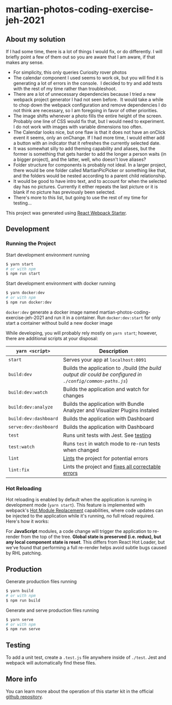 # martian-photos-coding-exercise-jeh-2021

## About my solution
If I had some time, there is a lot of things I would fix, or do differently. I will briefly point a few of them out so you are aware that I am aware, if that makes any sense.
- For simplicity, this only queries Curiosity rover photos
- The calendar component I used seems to work ok, but you will find it is generating a lot of errors in the console.  I decided to try and add tests with the rest of my time rather than troubleshoot.
- There are a lot of unnecessary dependencies because I tried a new webpack project generator I had not seen before.  It would take a while to chop down the webpack configuration and remove dependencies I do not think are necessary, so I am foregoing in favor of other priorities.
- The image shifts whenever a photo fills the entire height of the screen.  Probably one line of CSS would fix that, but I would need to experiment.  I do not work with images with variable dimensions too often.
- The Calendar looks nice, but one flaw is that it does not have an onClick event it seems, only an onChange.  If I had more time, I would either add a button with an indicator that it refreshes the currently selected date.
- It was somewhat silly to add theming capability and aliases, but the former is something that gets harder to add the longer a person waits (in a bigger project), and the latter, well, who doesn't love aliases?
- Folder structure for components is probably not ideal.  In a larger project, there would be one folder called MartianPicPicker or something like that, and the folders would be nested according to a parent child relationship.
- It would be good to have intro text, and to account for when the selected day has no pictures.  Currently it either repeats the last picture or it is blank if no picture has previously been selected.
- There's more to this list, but going to use the rest of my time for testing...


This project was generated using [React Webpack Starter](https://github.com/Create-Node-App/create-react-webpack-app).

## Development

### Running the Project

Start development environment running

```sh
$ yarn start
# or with npm
$ npm run start
```

Start development environment with docker running

```sh
$ yarn docker:dev
# or with npm
$ npm run docker:dev
```

`docker:dev` generate a docker image named martian-photos-coding-exercise-jeh-2021 and run it in a container. Run `docker:dev:start` for only start a container without build a new docker image

While developing, you will probably rely mostly on `yarn start`; however, there are additional scripts at your disposal:

| `yarn <script>`       | Description                                                                                                             |
| --------------------- | ----------------------------------------------------------------------------------------------------------------------- |
| `start`               | Serves your app at `localhost:8091`                                                                                     |
| `build:dev`           | Builds the application to ./build (_the build output dir could be configured in `./config/common-paths.js`_)            |
| `build:dev:watch`     | Builds the application and watch for changes                                                                            |
| `build:dev:analyze`   | Builds the application with Bundle Analyzer and Visualizer Plugins instaled                                             |
| `build:dev:dashboard` | Builds the application with Dashboard                                                                                   |
| `serve:dev:dashboard` | Builds the application with Dashboard                                                                                   |
| `test`                | Runs unit tests with Jest. See [testing](#testing)                                                                      |
| `test:watch`          | Runs `test` in watch mode to re-run tests when changed                                                                  |
| `lint`                | [Lints](http://stackoverflow.com/questions/8503559/what-is-linting) the project for potential errors                    |
| `lint:fix`            | Lints the project and [fixes all correctable errors](http://eslint.org/docs/user-guide/command-line-interface.html#fix) |

### Hot Reloading

Hot reloading is enabled by default when the application is running in development mode (`yarn start`). This feature is implemented with webpack's [Hot Module Replacement](https://webpack.github.io/docs/hot-module-replacement.html) capabilities, where code updates can be injected to the application while it's running, no full reload required. Here's how it works:

For **JavaScript** modules, a code change will trigger the application to re-render from the top of the tree. **Global state is preserved (i.e. redux), but any local component state is reset**. This differs from React Hot Loader, but we've found that performing a full re-render helps avoid subtle bugs caused by RHL patching.

## Production

Generate production files running

```sh
$ yarn build
# or with npm
$ npm run build
```

Generate and serve production files running

```sh
$ yarn serve
# or with npm
$ npm run serve
```

## Testing

To add a unit test, create a `.test.js` file anywhere inside of `./test`. Jest and webpack will automatically find these files.

## More info

You can learn more about the operation of this starter kit in the official [github repository](https://github.com/Create-Node-App/create-react-webpack-app).
